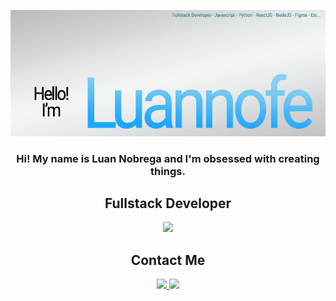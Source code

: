<p align="center">
 <img src="BannerGithub.png" />
</p>
 <h3 align="center"> Hi! My name is Luan Nobrega  and I'm obsessed with creating things. </h2>




<h2 align="center">Fullstack Developer</h2>
<p align="center">

  <a href="https://skillicons.dev">
    <img src="https://skillicons.dev/icons?i=js,html,firebase,flask,gamemakerstudio,nodejs,react,sass,figma,py&perline=5" />
  </a>
</p>

<h2 align="center">Contact Me</h2>

<p align="center">
 <a href="https://www.linkedin.com/in/luan-n-ferreira-004825159/">
   <img src="https://skillicons.dev/icons?i=linkedin" />
 </>
 <a href="https://www.instagram.com/luannofe/">
   <img src="https://skillicons.dev/icons?i=instagram" />
 </>
</p>
